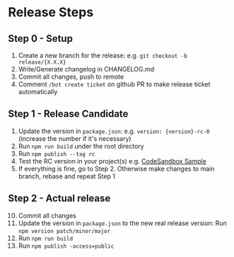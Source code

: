 # Release Steps

## Step 0 - Setup
1. Create a new branch for the release: e.g. `git checkout -b release/{X.X.X}`
2. Write/Generate changelog in CHANGELOG.md
3. Commit all changes, push to remote
4. Comment `/bot create ticket` on github PR to make release ticket automatically

## Step 1 - Release Candidate
1. Update the version in `package.json`: e.g. `version: {version}-rc-0` (increase the number if it's necessary)
2. Run `npm run build` under the root directory
3. Run  `npm publish --tag rc`
4. Test the RC version in your project(s) e.g. [CodeSandbox Sample](https://codesandbox.io/s/broken-glitter-6sjw6l?file=/src/App.tsx)
5. If everything is fine, go to Step 2. Otherwise make changes to main branch, rebase and repeat Step 1

## Step 2 - Actual release
10. Commit all changes
11. Update the version in `package.json` to the new real release version: Run `npm version patch/minor/major`
12. Run `npm run build`
13. Run `npm publish -access=public`

